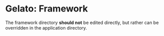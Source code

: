 # Gelato: Framework

The framework directory **should not** be edited directly, but rather can be overridden in the application directory. 